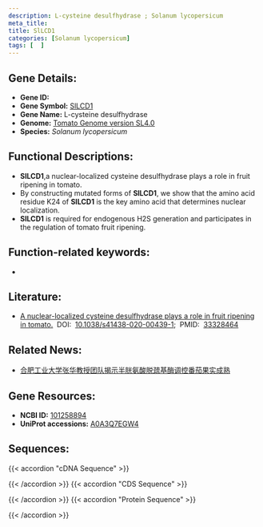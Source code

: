 ```yaml
---
description: L-cysteine desulfhydrase ; Solanum lycopersicum
meta_title:
title: SlLCD1
categories: [Solanum lycopersicum]
tags: [  ]
---
```


## Gene Details:
- **Gene ID:**	[]()
- **Gene Symbol:** <u>SlLCD1</u>
- **Gene Name:** L-cysteine desulfhydrase
- **Genome:** [Tomato Genome version SL4.0](https://solgenomics.net/organism/solanum_lycopersicum/genome)
- **Species:** *Solanum lycopersicum*

## Functional Descriptions:
   - **SlLCD1**,a nuclear-localized cysteine desulfhydrase plays a role in fruit ripening in tomato.
   - By constructing mutated forms of **SlLCD1**, we show that the amino acid residue K24 of **SlLCD1** is the key amino acid that determines nuclear localization.
   - **SlLCD1** is required for endogenous H2S generation and participates in the regulation of tomato fruit ripening.

## Function-related keywords:
   - [](/tags//)

## Literature:
   - [A nuclear-localized cysteine desulfhydrase plays a role in fruit ripening in tomato.](https://www.nature.com/articles/s41438-020-00439-1)&nbsp;&nbsp;DOI:&nbsp;&nbsp;[10.1038/s41438-020-00439-1](https://www.nature.com/articles/s41438-020-00439-1);&nbsp;&nbsp;PMID:&nbsp;&nbsp;[33328464](https://pubmed.ncbi.nlm.nih.gov/33328464/)

## Related News:
   - [合肥工业大学张华教授团队揭示半胱氨酸脱巯基酶调控番茄果实成熟](https://mp.weixin.qq.com/s?__biz=MzIyOTY2NDYyNQ==&mid=2247505955&idx=6&sn=d721ecfa75ad898a5267f26039430992&chksm=e8bdaa3ddfca232baea4ab5b5d4f9b3cfb5ce77bbac1ca8830d17fce808f08ff5a91d590115b&scene=27#wechat_redirect)

## Gene Resources:
- **NCBI ID:**  [101258894](https://www.ncbi.nlm.nih.gov/gene/?term=101258894)
- **UniProt accessions:** [A0A3Q7EGW4](https://www.uniprot.org/uniprotkb/A0A3Q7EGW4/entry)



## Sequences:
{{< accordion "cDNA Sequence" >}}

{{< /accordion >}}
{{< accordion "CDS Sequence" >}}

{{< /accordion >}}
{{< accordion "Protein Sequence" >}}

{{< /accordion >}}
